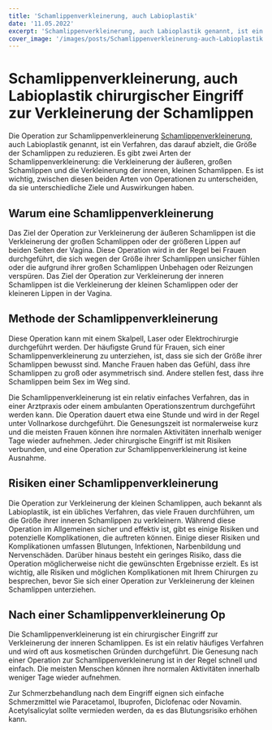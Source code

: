 ```yaml
---
title: 'Schamlippenverkleinerung, auch Labioplastik'
date: '11.05.2022'
excerpt: 'Schamlippenverkleinerung, auch Labioplastik genannt, ist ein chirurgischer Eingriff zur Verkleinerung der Schamlippen.'
cover_image: '/images/posts/Schamlippenverkleinerung-auch-Labioplastik.jpg'
---
```

# Schamlippenverkleinerung, auch Labioplastik chirurgischer Eingriff zur Verkleinerung der Schamlippen

Die Operation zur Schamlippenverkleinerung [Schamlippenverkleinerung](https://www.dorow-clinic.de/schamlippenverkleinerung/), auch Labioplastik genannt, ist ein Verfahren, das darauf abzielt, die Größe der Schamlippen zu reduzieren. Es gibt zwei Arten der Schamlippenverkleinerung: die Verkleinerung der äußeren, großen Schamlippen und die Verkleinerung der inneren, kleinen Schamlippen. Es ist wichtig, zwischen diesen beiden Arten von Operationen zu unterscheiden, da sie unterschiedliche Ziele und Auswirkungen haben.

## Warum eine Schamlippenverkleinerung

Das Ziel der Operation zur Verkleinerung der äußeren Schamlippen ist die Verkleinerung der großen Schamlippen oder der größeren Lippen auf beiden Seiten der Vagina. Diese Operation wird in der Regel bei Frauen durchgeführt, die sich wegen der Größe ihrer Schamlippen unsicher fühlen oder die aufgrund ihrer großen Schamlippen Unbehagen oder Reizungen verspüren. Das Ziel der Operation zur Verkleinerung der inneren Schamlippen ist die Verkleinerung der kleinen Schamlippen oder der kleineren Lippen in der Vagina.

## Methode der Schamlippenverkleinerung 

Diese Operation kann mit einem Skalpell, Laser oder Elektrochirurgie durchgeführt werden. Der häufigste Grund für Frauen, sich einer Schamlippenverkleinerung zu unterziehen, ist, dass sie sich der Größe ihrer Schamlippen bewusst sind. Manche Frauen haben das Gefühl, dass ihre Schamlippen zu groß oder asymmetrisch sind. Andere stellen fest, dass ihre Schamlippen beim Sex im Weg sind.

Die Schamlippenverkleinerung ist ein relativ einfaches Verfahren, das in einer Arztpraxis oder einem ambulanten Operationszentrum durchgeführt werden kann. Die Operation dauert etwa eine Stunde und wird in der Regel unter Vollnarkose durchgeführt. Die Genesungszeit ist normalerweise kurz und die meisten Frauen können ihre normalen Aktivitäten innerhalb weniger Tage wieder aufnehmen. Jeder chirurgische Eingriff ist mit Risiken verbunden, und eine Operation zur Schamlippenverkleinerung ist keine Ausnahme.

## Risiken einer Schamlippenverkleinerung

Die Operation zur Verkleinerung der kleinen Schamlippen, auch bekannt als Labioplastik, ist ein übliches Verfahren, das viele Frauen durchführen, um die Größe ihrer inneren Schamlippen zu verkleinern. Während diese Operation im Allgemeinen sicher und effektiv ist, gibt es einige Risiken und potenzielle Komplikationen, die auftreten können. Einige dieser Risiken und Komplikationen umfassen Blutungen, Infektionen, Narbenbildung und Nervenschäden. Darüber hinaus besteht ein geringes Risiko, dass die Operation möglicherweise nicht die gewünschten Ergebnisse erzielt. Es ist wichtig, alle Risiken und möglichen Komplikationen mit Ihrem Chirurgen zu besprechen, bevor Sie sich einer Operation zur Verkleinerung der kleinen Schamlippen unterziehen. 

## Nach einer Schamlippenverkleinerung Op

Die Schamlippenverkleinerung ist ein chirurgischer Eingriff zur Verkleinerung der inneren Schamlippen. Es ist ein relativ häufiges Verfahren und wird oft aus kosmetischen Gründen durchgeführt. Die Genesung nach einer Operation zur Schamlippenverkleinerung ist in der Regel schnell und einfach. Die meisten Menschen können ihre normalen Aktivitäten innerhalb weniger Tage wieder aufnehmen.

Zur Schmerzbehandlung nach dem Eingriff eignen sich einfache Schmerzmittel wie Paracetamol, Ibuprofen, Diclofenac oder Novamin. Acetylsalicylat sollte vermieden werden, da es das Blutungsrisiko erhöhen kann.
